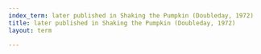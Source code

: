 ```yaml
---
index_term: later published in Shaking the Pumpkin (Doubleday, 1972)
title: later published in Shaking the Pumpkin (Doubleday, 1972)
layout: term

---
```

